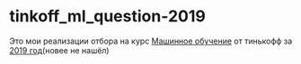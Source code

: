 # tinkoff_ml_question-2019

Это мои реализации отбора на курс [Машинное обучение](https://fintech.tinkoff.ru/study/generation/ml/) от тинькофф за [2019 год](https://edu.tinkoff.ru/course/13/program)(новее не нашёл)

